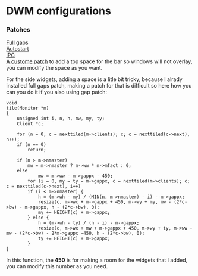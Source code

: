 # DWM configurations

### Patches
[Full gaps](https://dwm.suckless.org/patches/fullgaps/)  
[Autostart](https://dwm.suckless.org/patches/autostart/)  
[IPC](https://dwm.suckless.org/patches/ipc/)  
[A custome patch](https://github.com/Rashad-707/rhombuses/blob/main/dwm/patches/03-top-padding.diff) to add a top space for the bar so windows will not overlay, you can modify the space as you want. 

For the side widgets, adding a space is a litle bit tricky, because I alrady installed full gaps patch, making a patch for that is difficult so here how you can you do it if you also using gap patch:
```
void
tile(Monitor *m)
{
	unsigned int i, n, h, mw, my, ty;
	Client *c;

	for (n = 0, c = nexttiled(m->clients); c; c = nexttiled(c->next), n++);
	if (n == 0)
		return;

	if (n > m->nmaster)
		mw = m->nmaster ? m->ww * m->mfact : 0;
	else
			mw = m->ww - m->gappx - 450;
		for (i = 0, my = ty = m->gappx, c = nexttiled(m->clients); c; c = nexttiled(c->next), i++)
		if (i < m->nmaster) {
			h = (m->wh - my) / (MIN(n, m->nmaster) - i) - m->gappx;
			resize(c, m->wx + m->gappx + 450, m->wy + my, mw - (2*c->bw) - m->gappx, h - (2*c->bw), 0);
			my += HEIGHT(c) + m->gappx;
		} else {
			h = (m->wh - ty) / (n - i) - m->gappx;
			resize(c, m->wx + mw + m->gappx + 450, m->wy + ty, m->ww - mw - (2*c->bw) - 2*m->gappx -450, h - (2*c->bw), 0);
			ty += HEIGHT(c) + m->gappx;
		}
}
```
In this function, the **450** is for making a room for the widgets that I added, you can modify this number as you need.
